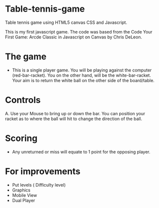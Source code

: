# Table-tennis-game
Table tennis game using HTML5 canvas CSS and Javascript.

This is my first javascript game. The code was based from the Code Your First Game: Arcde Classic in Javascript on Canvas by Chris DeLeon. 

# The game
 - This is a single player game. You will be playing against the computer (red-bar-racket). You on the other hand, will be the white-bar-racket. Your aim is to return the white ball on the other side of the board/table.  
 
# Controls
A. Use your Mouse to bring up or down the bar. You can position your racket as to where the ball will hit to change the direction of the ball. 
 
# Scoring
- Any unreturned or miss will equate to 1 point for the opposing player.

# For improvements
 - Put levels ( Difficulty level) 
 - Graphics
 - Mobile View
 - Dual Player

